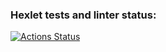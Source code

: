 ### Hexlet tests and linter status:
[![Actions Status](https://github.com/Lamuska/php-project-48/actions/workflows/hexlet-check.yml/badge.svg)](https://github.com/Lamuska/php-project-48/actions)